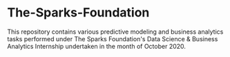 # The-Sparks-Foundation

This repository contains various predictive modeling and business analytics tasks performed under The Sparks Foundation's Data Science & Business Analytics Internship undertaken in the month of October 2020. 
